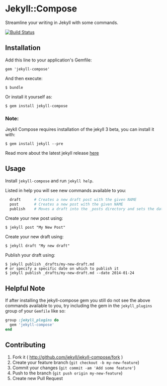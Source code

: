 # Jekyll::Compose

Streamline your writing in Jekyll with some commands.

[![Build Status](https://travis-ci.org/jekyll/jekyll-compose.svg?branch=master)](https://travis-ci.org/jekyll/jekyll-compose)

## Installation

Add this line to your application's Gemfile:

    gem 'jekyll-compose'

And then execute:

    $ bundle

Or install it yourself as:

    $ gem install jekyll-compose
    
    
### Note:

Jeykll Compose requires installation of the jekyll 3 beta, you can install it with:

    $ gem install jekyll --pre
    
Read more about the latest jekyll release [here](https://github.com/jekyll/jekyll/releases)

## Usage

Install `jekyll-compose` and run `jekyll help`.

Listed in help you will see new commands available to you:

```sh
  draft      # Creates a new draft post with the given NAME
  post       # Creates a new post with the given NAME
  publish    # Moves a draft into the _posts directory and sets the date
```

Create your new post using:

    $ jekyll post "My New Post"

Create your new draft using:

    $ jekyll draft "My new draft"

Publish your draft using:

    $ jekyll publish _drafts/my-new-draft.md
    # or specify a specific date on which to publish it
    $ jekyll publish _drafts/my-new-draft.md --date 2014-01-24

## Helpful Note

If after installing the jekyll-compose gem you still do not see the above
commands available to you, try including the gem in the `jekyll_plugins`
group of your `Gemfile` like so:

```ruby
group :jekyll_plugins do
  gem 'jekyll-compose'
end
```

## Contributing

1. Fork it ( http://github.com/jekyll/jekyll-compose/fork )
2. Create your feature branch (`git checkout -b my-new-feature`)
3. Commit your changes (`git commit -am 'Add some feature'`)
4. Push to the branch (`git push origin my-new-feature`)
5. Create new Pull Request

